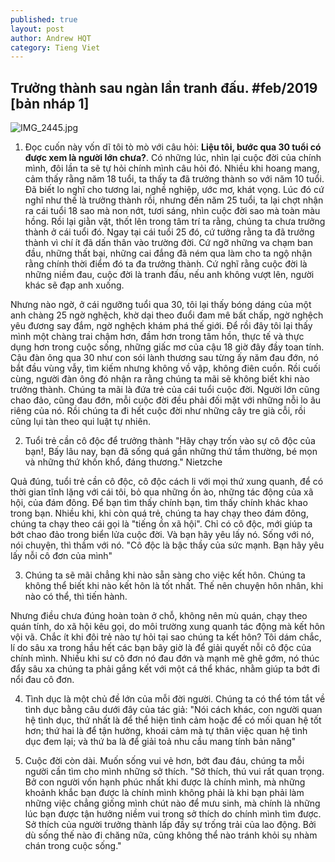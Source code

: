 ```yaml
---
published: true
layout: post
author: Andrew HQT
category: Tieng Viet
---
```

## Trưởng thành sau ngàn lần tranh đấu. #feb/2019 [bản nháp 1]

![IMG_2445.jpg]({{site.baseurl}}/images/IMG_2445.jpg)

1. Đọc cuốn này vốn dĩ tôi tò mò với câu hỏi: **Liệu tôi, bước qua 30 tuổi có được xem là người lớn chưa?**. 
  Có những lúc, nhìn lại cuộc đời của chính mình, đôi lần ta sẽ tự hỏi chính mình câu hỏi đó. Nhiều khi hoang mang, cảm thấy rằng năm 18 tuổi, ta thấy ta đã trưởng thành so với năm 10 tuổi. Đã biết lo nghĩ cho tương lai, nghề nghiệp, ước mơ, khát vọng. Lúc đó cứ nghĩ như thế là trưởng thành rồi, nhưng đến năm 25 tuổi, ta lại chợt nhận ra cái tuổi 18 sao mà non nớt, tươi sáng, nhìn cuộc đời sao mà toàn màu hồng. Rồi lại giằn vặt, thốt lên trong tâm trí ta rằng, chúng ta chưa trưởng thành ở cái tuổi đó. Ngay tại cái tuổi 25 đó, cứ tưởng rằng ta đã trưởng thành vì chí ít đã dấn thân vào trường đời. Cứ ngỡ những va chạm ban đầu, những thất bại, những cai đắng đã ném qua làm cho ta ngộ nhận rằng chính thời điểm đó ta đa trưởng thành. Cứ nghĩ rằng cuộc đời là những niềm đau, cuộc đời là tranh đấu, nếu anh không vượt lên, người khác sẽ đạp anh xuống. 

  Nhưng nào ngờ, ở cái ngưỡng tuổi qua 30, tôi lại thấy bóng dáng của một anh chàng 25 ngờ nghệch, khờ dại theo đuổi đam mê bất chấp, ngờ nghệch yêu đương say đắm, ngờ nghệch khám phá thế giới. Để rồi đây tôi lại thấy mình một chàng trai chậm hơn, đầm hơn trong tâm hồn, thực tế và thực dụng hơn trong cuộc sống, những giấc mơ của cậu 18 giờ đây đầy toan tính. Cậu đàn ông qua 30 như con sói lành thương sau từng ấy năm đau đớn, nó bắt đầu vùng vẫy, tìm kiếm nhưng không vồ vập, không điên cuồn. Rồi cuối cùng, người đàn ông đó nhận ra rằng chúng ta mãi sẽ không biết khi nào trưởng thành. Chúng ta mãi là đứa trẻ của cái tuổi cuộc đời. Người lớn cũng chao đảo, cũng đau đớn, mỗi cuộc đời đều phải đối mặt với những nỗi lo âu riêng của nó. Rồi chúng ta đi hết cuộc đời như những cây tre già cỗi, rồi cũng lụi tàn theo qui luật tự nhiên. 

2. Tuổi trẻ cần cô độc để trưởng thành
  "Hãy chạy trốn vào sự cô độc của bạn!, 
  Bấy lâu nay, bạn đã sống quá gần những thứ tầm thường, 
  bé mọn và những thứ khốn khổ, đáng thương." Nietzche

  Quả đúng, tuổi trẻ cần cô độc, cô độc cách li với mọi thứ xung quanh, để có thời gian tĩnh lặng với cái tôi, bỏ qua những ồn ào, những tác động của xã hội, của đám đông. Để bạn tìm thấy chính bạn, tìm thấy chính khác khao trong bạn. Nhiều khi, khi còn quá trẻ, chúng ta hay chạy theo đám đông, chúng ta chạy theo cái gọi là "tiếng ồn xã hội". Chỉ có cô độc, mới giúp ta bớt chao đảo trong biển lửa cuộc đời. Và bạn hãy yêu lấy nó. Sống với nó, nói chuyện, thì thầm với nó. 
  "Cô độc là bậc thầy của sức mạnh. Bạn hãy yêu lấy nỗi cô đơn của mình"

3. Chúng ta sẽ mãi chẳng khi nào sẵn sàng cho việc kết hôn.
  Chúng ta không thể biết khi nào kết hôn là tốt nhất. Thế nên chuyện hôn nhân, khi nào có thể, thì tiến hành.

  Nhưng điều chưa đúng hoàn toàn ở chỗ, không nên mù quán, chạy theo quán tính, do xã hội kêu gọi, do môi trường xung quanh tác động mà kết hôn vội vã. Chắc ít khi đôi trẻ nào tự hỏi tại sao chúng ta kết hôn? Tôi dám chắc, lí do sâu xa trong hầu hết các bạn bây giờ là để giải quyết nỗi cô độc của chính mình. Nhiều khi sư cô đơn nó đau đớn và mạnh mẽ ghê gớm, nó thúc đẩy sâu xa chúng ta phải gắng kết với một cá thể khác, nhằm giúp ta bớt đi nổi đau cô đơn. 


4. Tình dục là một chủ đề lớn của mỗi đời người. Chúng ta có thể tóm tắt về tình dục bằng câu dưới đây của tác giả: 
  "Nói cách khác, con người quan hệ tình dục, thứ nhất là để thể hiện tình cảm hoặc để có mối quan hệ tốt hơn; thứ hai là để tận hưởng, khoái cảm mà tự thân việc quan hệ tình dục đem lại; và thứ ba là để giải toả nhu cầu mang tính bản năng"

5. Cuộc đời còn dài. Muốn sống vui vẻ hơn, bớt đau đáu, chúng ta mỗi người cần tìm cho mình những sở thích. 
  "Sở thích, thú vui rất quan trọng. Bở con người vốn hạnh phúc nhất khi được là chính mình, mà những khoảnh khắc bạn được là chính mình không phải là khi bạn phải làm những việc chẳng giống mình chút nào để mưu sinh, mà chính là những lúc bạn được tận hưởng niềm vui trong sở thích do chính mình tìm được. Sở thích của người trưởng thành lấp đầy sự trống trải của lao động. Bởi dù sống thế nào đi chăng nữa, cũng không thể nào tránh khỏi sụ nhàm chán trong cuộc sống."
